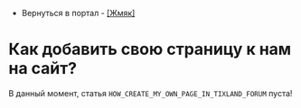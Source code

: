 - Вернуться в портал - [[Жмяк]](https://tixland.github.io)

# Как добавить свою страницу к нам на сайт?
В данный момент, статья `HOW_CREATE_MY_OWN_PAGE_IN_TIXLAND_FORUM` пуста!

